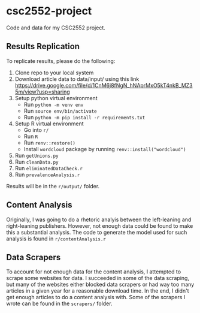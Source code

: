 # csc2552-project
Code and data for my CSC2552 project.

## Results Replication
To replicate results, please do the following:
1. Clone repo to your local system
2. Download article data to data/input/ using this link https://drive.google.com/file/d/1CnM6j8fNgN_hNAprMxO5kT4nkB_MZ35m/view?usp=sharing
3. Setup python virtual environment
    * Run `python -m venv env`
    * Run `source env/bin/activate`
    * Run `python -m pip install -r requirements.txt`
4. Setup R virtual environment
    * Go into `r/`
    * Run `R`
    * Run `renv::restore()`
    * Install `wordcloud` package by running `renv::install("wordcloud")`
5. Run `getUnions.py`
6. Run `cleanData.py`
7. Run `eliminatedDataCheck.r`
8. Run `prevalenceAnalysis.r`

Results will be in the `r/output/` folder.

## Content Analysis
Originally, I was going to do a rhetoric analyis between the left-leaning and right-leaning publishers. However, not enough data could be found to make this a substantial analysis. The code to generate the model used for such analysis is found in `r/contentAnalysis.r`

## Data Scrapers
To account for not enough data for the content analysis, I attempted to scrape some websites for data. I succeeded in some of the data scraping, but many of the websites either blocked data scrapers or had way too many articles in a given year for a reasonable download time. In the end, I didn't get enough articles to do a content analysis with. Some of the scrapers I wrote can be found in the `scrapers/` folder.
